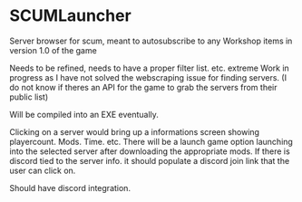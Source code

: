 # SCUMLauncher
Server browser for scum, meant to autosubscribe to any Workshop items in version 1.0 of the game


Needs to be refined, needs to have a proper filter list. etc. 
extreme Work in progress as I have not solved the webscraping issue for finding servers. 
(I do not know if theres an API for the game to grab the servers from their public list)

Will be compiled into an EXE eventually. 

Clicking on a server would bring up a informations screen showing playercount. Mods. Time. etc. 
There will be a launch game option launching into the selected server after downloading the appropriate mods. 
If there is discord tied to the server info. it should populate a discord join link that the user can click on.

Should have discord integration.
